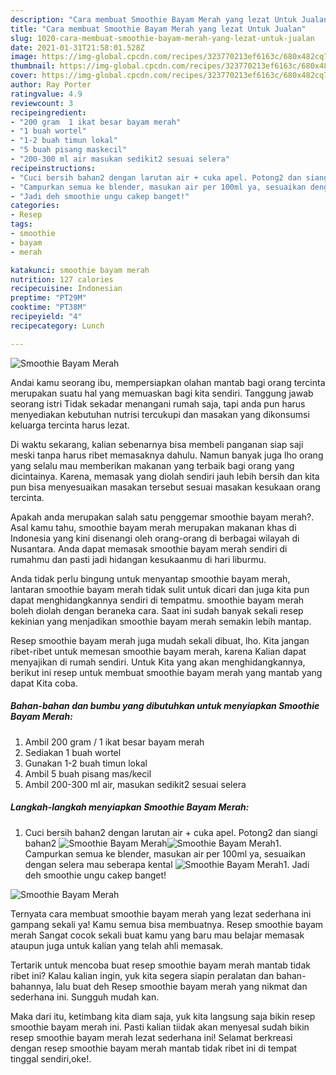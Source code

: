 ```yaml
---
description: "Cara membuat Smoothie Bayam Merah yang lezat Untuk Jualan"
title: "Cara membuat Smoothie Bayam Merah yang lezat Untuk Jualan"
slug: 1020-cara-membuat-smoothie-bayam-merah-yang-lezat-untuk-jualan
date: 2021-01-31T21:58:01.528Z
image: https://img-global.cpcdn.com/recipes/323770213ef6163c/680x482cq70/smoothie-bayam-merah-foto-resep-utama.jpg
thumbnail: https://img-global.cpcdn.com/recipes/323770213ef6163c/680x482cq70/smoothie-bayam-merah-foto-resep-utama.jpg
cover: https://img-global.cpcdn.com/recipes/323770213ef6163c/680x482cq70/smoothie-bayam-merah-foto-resep-utama.jpg
author: Ray Porter
ratingvalue: 4.9
reviewcount: 3
recipeingredient:
- "200 gram  1 ikat besar bayam merah"
- "1 buah wortel"
- "1-2 buah timun lokal"
- "5 buah pisang maskecil"
- "200-300 ml air masukan sedikit2 sesuai selera"
recipeinstructions:
- "Cuci bersih bahan2 dengan larutan air + cuka apel. Potong2 dan siangi bahan2"
- "Campurkan semua ke blender, masukan air per 100ml ya, sesuaikan dengan selera mau seberapa kental"
- "Jadi deh smoothie ungu cakep banget!"
categories:
- Resep
tags:
- smoothie
- bayam
- merah

katakunci: smoothie bayam merah 
nutrition: 127 calories
recipecuisine: Indonesian
preptime: "PT29M"
cooktime: "PT38M"
recipeyield: "4"
recipecategory: Lunch

---
```



![Smoothie Bayam Merah](https://img-global.cpcdn.com/recipes/323770213ef6163c/680x482cq70/smoothie-bayam-merah-foto-resep-utama.jpg)

Andai kamu seorang ibu, mempersiapkan olahan mantab bagi orang tercinta merupakan suatu hal yang memuaskan bagi kita sendiri. Tanggung jawab seorang istri Tidak sekadar menangani rumah saja, tapi anda pun harus menyediakan kebutuhan nutrisi tercukupi dan masakan yang dikonsumsi keluarga tercinta harus lezat.

Di waktu  sekarang, kalian sebenarnya bisa membeli panganan siap saji meski tanpa harus ribet memasaknya dahulu. Namun banyak juga lho orang yang selalu mau memberikan makanan yang terbaik bagi orang yang dicintainya. Karena, memasak yang diolah sendiri jauh lebih bersih dan kita pun bisa menyesuaikan masakan tersebut sesuai masakan kesukaan orang tercinta. 



Apakah anda merupakan salah satu penggemar smoothie bayam merah?. Asal kamu tahu, smoothie bayam merah merupakan makanan khas di Indonesia yang kini disenangi oleh orang-orang di berbagai wilayah di Nusantara. Anda dapat memasak smoothie bayam merah sendiri di rumahmu dan pasti jadi hidangan kesukaanmu di hari liburmu.

Anda tidak perlu bingung untuk menyantap smoothie bayam merah, lantaran smoothie bayam merah tidak sulit untuk dicari dan juga kita pun dapat menghidangkannya sendiri di tempatmu. smoothie bayam merah boleh diolah dengan beraneka cara. Saat ini sudah banyak sekali resep kekinian yang menjadikan smoothie bayam merah semakin lebih mantap.

Resep smoothie bayam merah juga mudah sekali dibuat, lho. Kita jangan ribet-ribet untuk memesan smoothie bayam merah, karena Kalian dapat menyajikan di rumah sendiri. Untuk Kita yang akan menghidangkannya, berikut ini resep untuk membuat smoothie bayam merah yang mantab yang dapat Kita coba.

<!--inarticleads1-->

##### Bahan-bahan dan bumbu yang dibutuhkan untuk menyiapkan Smoothie Bayam Merah:

1. Ambil 200 gram / 1 ikat besar bayam merah
1. Sediakan 1 buah wortel
1. Gunakan 1-2 buah timun lokal
1. Ambil 5 buah pisang mas/kecil
1. Ambil 200-300 ml air, masukan sedikit2 sesuai selera




<!--inarticleads2-->

##### Langkah-langkah menyiapkan Smoothie Bayam Merah:

1. Cuci bersih bahan2 dengan larutan air + cuka apel. Potong2 dan siangi bahan2
<img src="https://img-global.cpcdn.com/steps/1542baf20952deaf/160x128cq70/smoothie-bayam-merah-langkah-memasak-1-foto.jpg" alt="Smoothie Bayam Merah"><img src="https://img-global.cpcdn.com/steps/250712ac57cd8fcf/160x128cq70/smoothie-bayam-merah-langkah-memasak-1-foto.jpg" alt="Smoothie Bayam Merah">1. Campurkan semua ke blender, masukan air per 100ml ya, sesuaikan dengan selera mau seberapa kental
<img src="https://img-global.cpcdn.com/steps/5a9d97084c8f0adc/160x128cq70/smoothie-bayam-merah-langkah-memasak-2-foto.jpg" alt="Smoothie Bayam Merah">1. Jadi deh smoothie ungu cakep banget!
<img src="https://img-global.cpcdn.com/steps/f97f721f30f33011/160x128cq70/smoothie-bayam-merah-langkah-memasak-3-foto.jpg" alt="Smoothie Bayam Merah">



Ternyata cara membuat smoothie bayam merah yang lezat sederhana ini gampang sekali ya! Kamu semua bisa membuatnya. Resep smoothie bayam merah Sangat cocok sekali buat kamu yang baru mau belajar memasak ataupun juga untuk kalian yang telah ahli memasak.

Tertarik untuk mencoba buat resep smoothie bayam merah mantab tidak ribet ini? Kalau kalian ingin, yuk kita segera siapin peralatan dan bahan-bahannya, lalu buat deh Resep smoothie bayam merah yang nikmat dan sederhana ini. Sungguh mudah kan. 

Maka dari itu, ketimbang kita diam saja, yuk kita langsung saja bikin resep smoothie bayam merah ini. Pasti kalian tiidak akan menyesal sudah bikin resep smoothie bayam merah lezat sederhana ini! Selamat berkreasi dengan resep smoothie bayam merah mantab tidak ribet ini di tempat tinggal sendiri,oke!.


